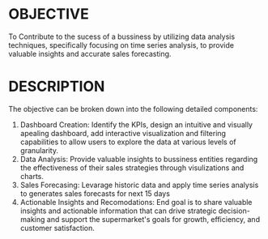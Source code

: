 # OBJECTIVE
To Contribute to the sucess of a bussiness by utilizing data analysis techniques, specifically focusing on time series analysis, to provide valuable insights and accurate sales forecasting.
# DESCRIPTION
The objective can be broken down into the following detailed components:
1. Dashboard Creation: Identify the KPIs, design an intuitive and visually apealing dashboard, add interactive visualization and filtering capabilities to allow users to explore the data at various levels of granularity.
2. Data Analysis: Provide valuable insights to bussiness entities regarding the effectiveness of their sales strategies through visulizations and charts.
3. Sales Forecasing: Levarage historic data and apply time series analysis to generates sales forecasts for next 15 days
4. Actionable Insights and Recomodations: End goal is to share valuable insights and actionable information that can drive strategic decision-making and support the supermarket's goals for growth, efficiency, and customer satisfaction.
